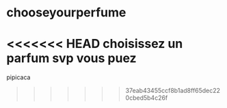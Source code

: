 # chooseyourperfume
<<<<<<< HEAD
choisissez un parfum svp vous puez
=======

pipicaca
>>>>>>> 37eab43455ccf8b1ad8ff65dec220cbed5b4c26f
